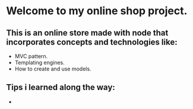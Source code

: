 # Welcome to my online shop project.

## This is an online store made with node that incorporates concepts and technologies like:

- MVC pattern.
- Templating engines.
- How to create and use models.

## Tips i learned along the way:

-
